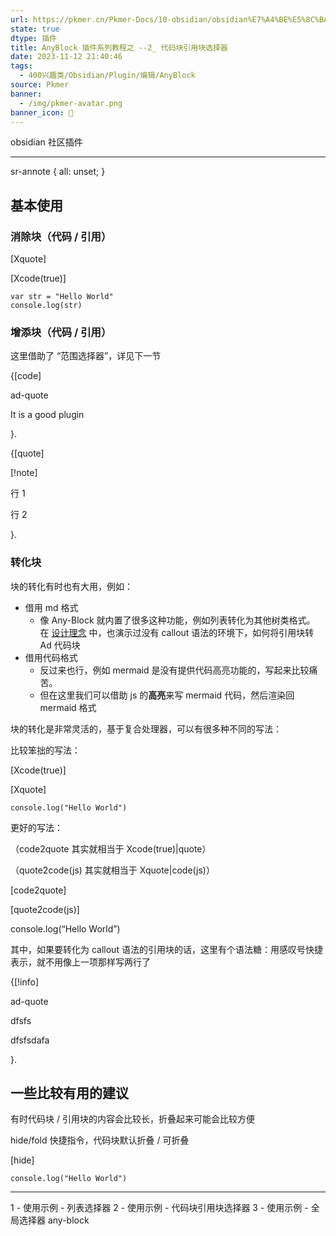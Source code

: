 ```yaml
---
url: https://pkmer.cn/Pkmer-Docs/10-obsidian/obsidian%E7%A4%BE%E5%8C%BA%E6%8F%92%E4%BB%B6/any-block/2
state: true
dtype: 插件
title: AnyBlock 插件系列教程之 --2_ 代码块引用块选择器
date: 2023-11-12 21:40:46
tags:
  - 400兴趣类/Obsidian/Plugin/编辑/AnyBlock
source: Pkmer
banner:
  - /img/pkmer-avatar.png
banner_icon: 🔖
---
```

<div class="menu-toggle"> <SidebarToggle client:idle ></SidebarToggle> </div>

obsidian 社区插件

* * *

sr-annote { all: unset; }

## 基本使用

### 消除块（代码 / 引用）

[Xquote]

[Xcode(true)]

```
var str = "Hello World"
console.log(str)

```

### 增添块（代码 / 引用）

这里借助了 “范围选择器”，详见下一节

{[code]

ad-quote

It is a good plugin

}.

{[quote]

[!note]

行 1

行 2

}.

### 转化块

块的转化有时也有大用，例如：

*   借用 md 格式
    *   像 Any-Block 就内置了很多这种功能，例如列表转化为其他树类格式。 在 [设计理念](https://pkmer.cn/Pkmer-Docs/10-obsidian/obsidian%E7%A4%BE%E5%8C%BA%E6%8F%92%E4%BB%B6/any-block/2---%E4%BD%BF%E7%94%A8%E7%A4%BA%E4%BE%8B---%E4%BB%A3%E7%A0%81%E5%9D%97%E5%BC%95%E7%94%A8%E5%9D%97%E9%80%89%E6%8B%A9%E5%99%A8/10-Obsidian/Obsidian%E7%A4%BE%E5%8C%BA%E6%8F%92%E4%BB%B6/any-block/any-block.md) 中，也演示过没有 callout 语法的环境下，如何将引用块转 Ad 代码块
*   借用代码格式
    *   反过来也行，例如 mermaid 是没有提供代码高亮功能的，写起来比较痛苦。
    *   但在这里我们可以借助 js 的**高亮**来写 mermaid 代码，然后渲染回 mermaid 格式

块的转化是非常灵活的，基于复合处理器，可以有很多种不同的写法：

比较笨拙的写法：

[Xcode(true)]

[Xquote]

```
console.log("Hello World")

``` 

更好的写法：

（code2quote 其实就相当于 Xcode(true)|quote）

（quote2code(js) 其实就相当于 Xquote|code(js)）

[code2quote]

[quote2code(js)]

console.log(“Hello World”)

其中，如果要转化为 callout 语法的引用块的话，这里有个语法糖：用感叹号快捷表示，就不用像上一项那样写两行了

{[!info]

ad-quote

dfsfs

dfsfsdafa

}.

## 一些比较有用的建议

有时代码块 / 引用块的内容会比较长，折叠起来可能会比较方便

hide/fold 快捷指令，代码块默认折叠 / 可折叠

[hide]

```
console.log("Hello World")

```

* * *

1 - 使用示例 - 列表选择器 2 - 使用示例 - 代码块引用块选择器 3 - 使用示例 - 全局选择器 any-block